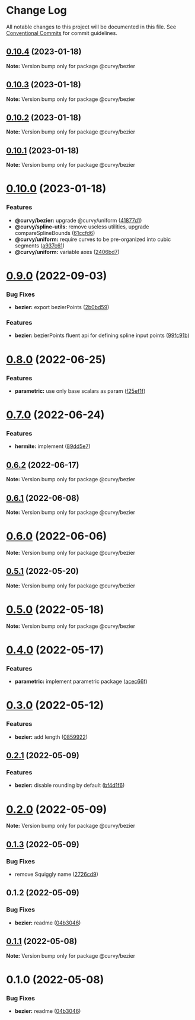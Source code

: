 # Change Log

All notable changes to this project will be documented in this file.
See [Conventional Commits](https://conventionalcommits.org) for commit guidelines.

## [0.10.4](https://github.com/tkofh/curvy/compare/@curvy/bezier@0.10.3...@curvy/bezier@0.10.4) (2023-01-18)

**Note:** Version bump only for package @curvy/bezier

## [0.10.3](https://github.com/tkofh/curvy/compare/@curvy/bezier@0.10.2...@curvy/bezier@0.10.3) (2023-01-18)

**Note:** Version bump only for package @curvy/bezier

## [0.10.2](https://github.com/tkofh/curvy/compare/@curvy/bezier@0.10.1...@curvy/bezier@0.10.2) (2023-01-18)

**Note:** Version bump only for package @curvy/bezier

## [0.10.1](https://github.com/tkofh/curvy/compare/@curvy/bezier@0.10.0...@curvy/bezier@0.10.1) (2023-01-18)

**Note:** Version bump only for package @curvy/bezier

# [0.10.0](https://github.com/tkofh/curvy/compare/@curvy/bezier@0.9.0...@curvy/bezier@0.10.0) (2023-01-18)

### Features

- **@curvy/bezier:** upgrade @curvy/uniform ([41877d1](https://github.com/tkofh/curvy/commit/41877d19d901a8838f3253984323adfb5cf74830))
- **@curvy/spline-utils:** remove useless utilities, upgrade compareSplineBounds ([61ccfd6](https://github.com/tkofh/curvy/commit/61ccfd6f143ca3de1f6aa4c09c15256427dab257))
- **@curvy/uniform:** require curves to be pre-organized into cubic segments ([a937c61](https://github.com/tkofh/curvy/commit/a937c61b543037fc714b7adf313927fc83688afe))
- **@curvy/uniform:** variable axes ([2406bd7](https://github.com/tkofh/curvy/commit/2406bd7176bf393b8f8bd04a7f14ca5c2a7f42eb))

# [0.9.0](https://github.com/tkofh/curvy/compare/@curvy/bezier@0.8.0...@curvy/bezier@0.9.0) (2022-09-03)

### Bug Fixes

- **bezier:** export bezierPoints ([2b0bd59](https://github.com/tkofh/curvy/commit/2b0bd5983dc4f29311f07713d1b590c7fc711e9c))

### Features

- **bezier:** bezierPoints fluent api for defining spline input points ([99fc91b](https://github.com/tkofh/curvy/commit/99fc91b4a5f4e98eaacc9059ea1833258f2561a8))

# [0.8.0](https://github.com/tkofh/curvy/compare/@curvy/bezier@0.7.0...@curvy/bezier@0.8.0) (2022-06-25)

### Features

- **parametric:** use only base scalars as param ([f25ef1f](https://github.com/tkofh/curvy/commit/f25ef1f1015b3f327c41274efc4b65b93e1caf21))

# [0.7.0](https://github.com/tkofh/curvy/compare/@curvy/bezier@0.6.2...@curvy/bezier@0.7.0) (2022-06-24)

### Features

- **hermite:** implement ([89dd5e7](https://github.com/tkofh/curvy/commit/89dd5e763dbfd61a3063e944188b572fe8607083))

## [0.6.2](https://github.com/tkofh/curvy/compare/@curvy/bezier@0.6.1...@curvy/bezier@0.6.2) (2022-06-17)

**Note:** Version bump only for package @curvy/bezier

## [0.6.1](https://github.com/tkofh/curvy/compare/@curvy/bezier@0.6.0...@curvy/bezier@0.6.1) (2022-06-08)

**Note:** Version bump only for package @curvy/bezier

# [0.6.0](https://github.com/tkofh/curvy/compare/@curvy/bezier@0.5.1...@curvy/bezier@0.6.0) (2022-06-06)

**Note:** Version bump only for package @curvy/bezier

## [0.5.1](https://github.com/tkofh/curvy/compare/@curvy/bezier@0.5.0...@curvy/bezier@0.5.1) (2022-05-20)

**Note:** Version bump only for package @curvy/bezier

# [0.5.0](https://github.com/tkofh/curvy/compare/@curvy/bezier@0.4.0...@curvy/bezier@0.5.0) (2022-05-18)

**Note:** Version bump only for package @curvy/bezier

# [0.4.0](https://github.com/tkofh/curvy/compare/@curvy/bezier@0.3.0...@curvy/bezier@0.4.0) (2022-05-17)

### Features

- **parametric:** implement parametric package ([acec66f](https://github.com/tkofh/curvy/commit/acec66f2d888e555469b33b5ae00f02c5ed309e4))

# [0.3.0](https://github.com/tkofh/curvy/compare/@curvy/bezier@0.2.1...@curvy/bezier@0.3.0) (2022-05-12)

### Features

- **bezier:** add length ([0859922](https://github.com/tkofh/curvy/commit/0859922241bb9ef2908763ac8f80136b3b1dab70))

## [0.2.1](https://github.com/tkofh/curvy/compare/@curvy/bezier@0.2.0...@curvy/bezier@0.2.1) (2022-05-09)

### Features

- **bezier:** disable rounding by default ([bf4d1f6](https://github.com/tkofh/curvy/commit/bf4d1f6125d15a73e4ac20bf23c50e1f8f0889a5))

# [0.2.0](https://github.com/tkofh/curvy/compare/@curvy/bezier@0.1.3...@curvy/bezier@0.2.0) (2022-05-09)

**Note:** Version bump only for package @curvy/bezier

## [0.1.3](https://github.com/tkofh/curvy/compare/@curvy/bezier@0.1.2...@curvy/bezier@0.1.3) (2022-05-09)

### Bug Fixes

- remove Squiggly name ([2726cd9](https://github.com/tkofh/curvy/commit/2726cd964279395bed4554e00001f54d30f468ae))

## 0.1.2 (2022-05-09)

### Bug Fixes

- **bezier:** readme ([04b3046](https://github.com/tkofh/curvy/commit/04b3046d9ab0d18e9baada53e944677e7bd21ff9))

## [0.1.1](https://github.com/tkofh/curvy/compare/@curvy/bezier@0.1.0...@curvy/bezier@0.1.1) (2022-05-08)

**Note:** Version bump only for package @curvy/bezier

# 0.1.0 (2022-05-08)

### Bug Fixes

- **bezier:** readme ([04b3046](https://github.com/tkofh/curvy/commit/04b3046d9ab0d18e9baada53e944677e7bd21ff9))
